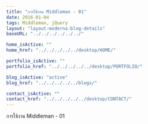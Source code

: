 ```yaml
---
title: "การใช้งาน Middleman - 01"
date: 2016-01-04 
tags: Middleman, jQuery
layout: "layout-moderna-blog-details"
baseURL: "../../../../../../"

home_isActive: ""
home_href: "../../../../../desktop/HOME/"

portfolio_isActive: ""
portfolio_href: "../../../../../desktop/PORTFOLIO/"

blog_isActive: "active"
blog_href: "../../../../../blogs/"

contact_isActive: ""
contact_href: "../../../../../desktop/CONTACT/"
---
```


การใช้งาน Middleman - 01